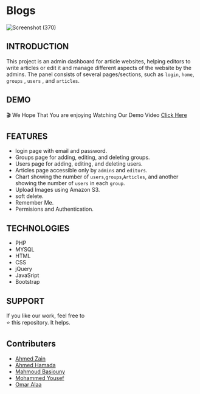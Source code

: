# Blogs

![Screenshot (370)](https://user-images.githubusercontent.com/122277647/233853710-7330e7ef-9fcd-4703-87b6-16ec352cce35.png)


## INTRODUCTION

This project is an admin dashboard for article websites, helping editors to write articles or edit it and manage different aspects of the website by the admins.
The panel consists of several pages/sections, such as `login`, `home`, `groups` , `users` , and `articles`.

## DEMO
🎬
We Hope That You are enjoying Watching Our Demo Video 
[Click Here]()

## FEATURES

- login page with email and password.
- Groups page for adding, editing, and deleting groups.
- Users page for adding, editing, and deleting users.
- Articles page accessible only by `admins` and `editors`.
- Chart showing the number of `users`,`groups`,`Articles`, and another showing the number of `users` in each `group`.
- Upload Images using Amazon S3.
- soft delete.
- Remember Me.
- Permisions and Authentication.

## TECHNOLOGIES
- PHP
- MYSQL
- HTML
- CSS
- jQuery
- JavaSript
- Bootstrap

## SUPPORT
If you like our work, feel free to </br>
⭐ this repository. It helps.

## Contributers

- [Ahmed Zain](https://github.com/AhmedMohamedZein)
- [Ahmed Hamada](https://github.com/AhmedHamada011)
- [Mahmoud Basiouny](https://github.com/mahmoud-elbasiony)
- [Mohammed Yousef](https://github.com/Mohamedyousef44)
- [Omar Alaa](https://github.com/omar1896)



